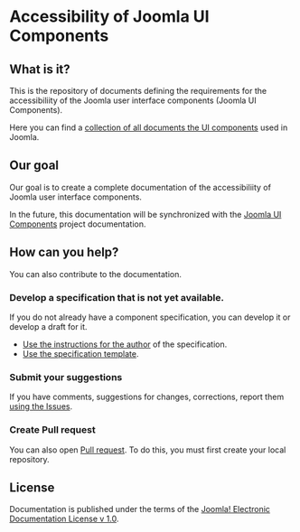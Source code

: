 # Accessibility of Joomla UI Components 
## What is it?
This is the repository of documents defining the requirements for the accessibiliity of the Joomla user interface components (Joomla UI Components).

Here you can find a [collection of all documents the UI components](https://joomla.github.io/accessibility/#/) used in Joomla.

## Our goal
Our goal is to create a complete documentation of the accessibiliity of Joomla user interface components.

In the future, this documentation will be synchronized with the [Joomla UI Components](https://joomla-projects.github.io/custom-elements/#/) project documentation.

## How can you help?
You can also contribute to the documentation.

### Develop a specification that is not yet available.
If you do not already have a component specification, you can develop it or develop a draft for it.
* [Use the instructions for the author](custom-elements/INSTRUCTION.md) of the specification.
* [Use the specification template](custom-elements/template-description.md).
### Submit your suggestions
If you have comments, suggestions for changes, corrections, report them [using the Issues](https://github.com/joomla/accessibility/issues).

### Create Pull request
You can also open [Pull request](https://github.com/joomla/accessibility/pulls). To do this, you must first create your local repository.
## License
Documentation is published under the terms of the [Joomla! Electronic Documentation License v 1.0](LICENSE.md).
